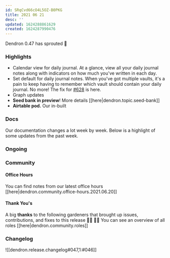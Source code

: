 ```yaml
---
id: SRqCvd66cO4L5OZ-B0PKG
title: 2021 06 21
desc: ''
updated: 1624288861629
created: 1624287990476
---
```



Dendron 0.47 has sprouted  🌱

### Highlights
- Calendar view for daily journal. At a glance, view all your daily journal notes along with indicators on how much you've written in each day. 
- Set default for daily journal notes. When you've got multiple vaults, it's a pain to keep having to remember which vault should contain your daily journal. No more! The fix for [#628](https://github.com/dendronhq/dendron/issues/628) is here. 
- Graph updates
- **Seed bank in preview**! More details [[here|dendron.topic.seed-bank]]
- **Airtable pod.** Our in-built  

### Docs

Our documentation changes a lot week by week. Below is a highlight of some updates from the past week.

### Ongoing 
<!-- Discuss ongoing efforts here -->

### Community

#### Office Hours

You can find notes from our latest office hours [[here|dendron.community.office-hours.2021.06.20]]

#### Thank You's

A big **thanks** to the following gardeners that brought up issues, contributions, and fixes to this release :man_farmer: :woman_farmer: 
You can see an overview of all roles [[here|dendron.community.roles]]

### Changelog
![[dendron.release.changelog#047,1:#046]]